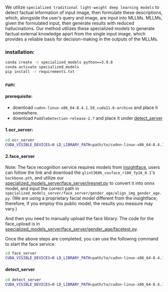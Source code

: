 We utilize `specialized traditional light-weight deep learning models` to detect factual information of input image, then formulate these descriptions, which, alongside the user’s query and image, are input into MLLMs. MLLMs, given the formulated input, then generate results with reduced hallucinations. Our method utilizes these specialized models to generate factual external knowledge apart from the single input image, which provides a reliable basis for decision-making in the outputs of the MLLMs.


### installation:
```bash
conda create -n specialized_models python==3.9.0
conda activate specialized_models
pip install -r requirements.txt
```

### run:  
#### prerequisite:
- download `cudnn-linux-x86_64-8.4.1.50_cuda11.6-archive` and place it somewhere.
- download `PaddleDetection-release-2.7` and place it under [detect_server](./detect_server/)

#### 1.ocr_server:
```bash
cd ocr_server
CUDA_VISIBLE_DEVICES=0 LD_LIBRARY_PATH=path/to/cudnn-linux-x86_64-8.4.1.50_cuda11.6-archive/lib/:$LD_LIBRARY_PATH python -u ocr_server.py >out.log 2>&1 &
```
#### 2.face_server

Note: The face recognition service requires models from [insightface](https://github.com/deepinsight/insightface/tree/master/recognition/arcface_torch#model-zoo), users can follow the link and download the `glint360k_cosface_r100_fp16_0.1`'s `backbone.pth`, and utilize our [specialized_models_server/face_server/iresnet.py](specialized_models_server/face_server/iresnet.py) to convert it into onnx model, and input the correct path in `specialized_models_server/face_server/gender_age/align_img_gender_age.py`. (We are using a proprietary facial model different from the insightface; therefore, if you employ this public model, the results you measure may vary.)

And then you need to manually upload the face library. The code for the face_upload is in [specialized_models_server/face_server/gender_age/facetest.py](specialized_models_server/face_server/gender_age/facetest.py).

Once the above steps are completed, you can use the following command to start the face service:

```bash
cd face_server
CUDA_VISIBLE_DEVICES=0 LD_LIBRARY_PATH=path/to/cudnn-linux-x86_64-8.4.1.50_cuda11.6-archive/lib/:$LD_LIBRARY_PATH python -u face_server.py >out.log 2>&1 &
```


#### detect_server
```bash
cd detect_server
CUDA_VISIBLE_DEVICES=0 LD_LIBRARY_PATH=path/to/cudnn-linux-x86_64-8.4.1.50_cuda11.6-archive/lib/:$LD_LIBRARY_PATH python -u yoloe_server.py >out.log 2>&1 &
```

